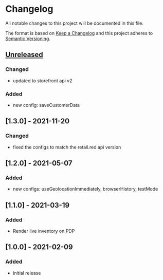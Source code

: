 # Changelog

All notable changes to this project will be documented in this file.

The format is based on [Keep a Changelog](http://keepachangelog.com/) and this project adheres to [Semantic Versioning](http://semver.org/).

## [Unreleased]
### Changed
- updated to storefront api v2
### Added
- new config: saveCustomerData

## [1.3.0] - 2021-11-20
### Changed
- fixed the configs to match the retail.red api version

## [1.2.0] - 2021-05-07
### Added
- new configs: useGeolocationImmediately, browserHistory, testMode

## [1.1.0] - 2021-03-19
### Added
- Render live inventory on PDP

## [1.0.0] - 2021-02-09
### Added
- initial release

[Unreleased]: https://github.com/retail-red/shopware-6/compare/1.0.0...HEAD
